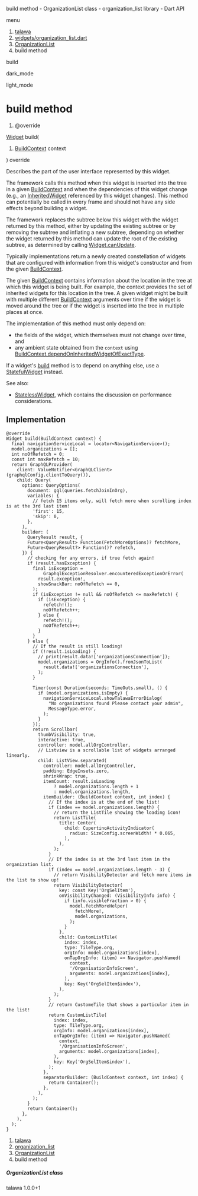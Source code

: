 




build method - OrganizationList class - organization\_list library - Dart API







menu

1. [talawa](../../index.html)
2. [widgets/organization\_list.dart](../../widgets_organization_list/widgets_organization_list-library.html)
3. [OrganizationList](../../widgets_organization_list/OrganizationList-class.html)
4. build method

build


dark\_mode

light\_mode




# build method


1. @override

[Widget](https://api.flutter.dev/flutter/widgets/Widget-class.html)
build(

1. [BuildContext](https://api.flutter.dev/flutter/widgets/BuildContext-class.html) context

)
override

Describes the part of the user interface represented by this widget.

The framework calls this method when this widget is inserted into the tree
in a given [BuildContext](https://api.flutter.dev/flutter/widgets/BuildContext-class.html) and when the dependencies of this widget change
(e.g., an [InheritedWidget](https://api.flutter.dev/flutter/widgets/InheritedWidget-class.html) referenced by this widget changes). This
method can potentially be called in every frame and should not have any side
effects beyond building a widget.

The framework replaces the subtree below this widget with the widget
returned by this method, either by updating the existing subtree or by
removing the subtree and inflating a new subtree, depending on whether the
widget returned by this method can update the root of the existing
subtree, as determined by calling [Widget.canUpdate](https://api.flutter.dev/flutter/widgets/Widget/canUpdate.html).

Typically implementations return a newly created constellation of widgets
that are configured with information from this widget's constructor and
from the given [BuildContext](https://api.flutter.dev/flutter/widgets/BuildContext-class.html).

The given [BuildContext](https://api.flutter.dev/flutter/widgets/BuildContext-class.html) contains information about the location in the
tree at which this widget is being built. For example, the context
provides the set of inherited widgets for this location in the tree. A
given widget might be built with multiple different [BuildContext](https://api.flutter.dev/flutter/widgets/BuildContext-class.html)
arguments over time if the widget is moved around the tree or if the
widget is inserted into the tree in multiple places at once.

The implementation of this method must only depend on:

* the fields of the widget, which themselves must not change over time,
  and
* any ambient state obtained from the `context` using
  [BuildContext.dependOnInheritedWidgetOfExactType](https://api.flutter.dev/flutter/widgets/BuildContext/dependOnInheritedWidgetOfExactType.html).

If a widget's [build](../../widgets_organization_list/OrganizationList/build.html) method is to depend on anything else, use a
[StatefulWidget](https://api.flutter.dev/flutter/widgets/StatefulWidget-class.html) instead.

See also:

* [StatelessWidget](https://api.flutter.dev/flutter/widgets/StatelessWidget-class.html), which contains the discussion on performance considerations.

## Implementation

```
@override
Widget build(BuildContext context) {
  final navigationServiceLocal = locator<NavigationService>();
  model.organizations = [];
  int noOfRefetch = 0;
  const int maxRefetch = 10;
  return GraphQLProvider(
    client: ValueNotifier<GraphQLClient>(graphqlConfig.clientToQuery()),
    child: Query(
      options: QueryOptions(
        document: gql(queries.fetchJoinInOrg),
        variables: {
          // fetch 15 items only, will fetch more when scrolling index is at the 3rd last item!
          'first': 15,
          'skip': 0,
        },
      ),
      builder: (
        QueryResult result, {
        Future<QueryResult> Function(FetchMoreOptions)? fetchMore,
        Future<QueryResult?> Function()? refetch,
      }) {
        // checking for any errors, if true fetch again!
        if (result.hasException) {
          final isException =
              GraphqlExceptionResolver.encounteredExceptionOrError(
            result.exception!,
            showSnackBar: noOfRefetch == 0,
          );
          if (isException != null && noOfRefetch <= maxRefetch) {
            if (isException) {
              refetch!();
              noOfRefetch++;
            } else {
              refetch!();
              noOfRefetch++;
            }
          }
        } else {
          // If the result is still loading!
          if (!result.isLoading) {
            // print(result.data!['organizationsConnection']);
            model.organizations = OrgInfo().fromJsonToList(
              result.data!['organizationsConnection'],
            );
          }

          Timer(const Duration(seconds: TimeOuts.small), () {
            if (model.organizations.isEmpty) {
              navigationServiceLocal.showTalawaErrorDialog(
                "No organizations found Please contact your admin",
                MessageType.error,
              );
            }
          });
          return Scrollbar(
            thumbVisibility: true,
            interactive: true,
            controller: model.allOrgController,
            // Listview is a scrollable list of widgets arranged linearly.
            child: ListView.separated(
              controller: model.allOrgController,
              padding: EdgeInsets.zero,
              shrinkWrap: true,
              itemCount: result.isLoading
                  ? model.organizations.length + 1
                  : model.organizations.length,
              itemBuilder: (BuildContext context, int index) {
                // If the index is at the end of the list!
                if (index == model.organizations.length) {
                  // return the ListTile showing the loading icon!
                  return ListTile(
                    title: Center(
                      child: CupertinoActivityIndicator(
                        radius: SizeConfig.screenWidth! * 0.065,
                      ),
                    ),
                  );
                }
                // If the index is at the 3rd last item in the organization list.
                if (index == model.organizations.length - 3) {
                  // return VisibilityDetector and fetch more items in the list to show up!
                  return VisibilityDetector(
                    key: const Key('OrgSelItem'),
                    onVisibilityChanged: (VisibilityInfo info) {
                      if (info.visibleFraction > 0) {
                        model.fetchMoreHelper(
                          fetchMore!,
                          model.organizations,
                        );
                      }
                    },
                    child: CustomListTile(
                      index: index,
                      type: TileType.org,
                      orgInfo: model.organizations[index],
                      onTapOrgInfo: (item) => Navigator.pushNamed(
                        context,
                        '/OrganisationInfoScreen',
                        arguments: model.organizations[index],
                      ),
                      key: Key('OrgSelItem$index'),
                    ),
                  );
                }
                // return CustomeTile that shows a particular item in the list!
                return CustomListTile(
                  index: index,
                  type: TileType.org,
                  orgInfo: model.organizations[index],
                  onTapOrgInfo: (item) => Navigator.pushNamed(
                    context,
                    '/OrganisationInfoScreen',
                    arguments: model.organizations[index],
                  ),
                  key: Key('OrgSelItem$index'),
                );
              },
              separatorBuilder: (BuildContext context, int index) {
                return Container();
              },
            ),
          );
        }
        return Container();
      },
    ),
  );
}
```

 


1. [talawa](../../index.html)
2. [organization\_list](../../widgets_organization_list/widgets_organization_list-library.html)
3. [OrganizationList](../../widgets_organization_list/OrganizationList-class.html)
4. build method

##### OrganizationList class





talawa
1.0.0+1






